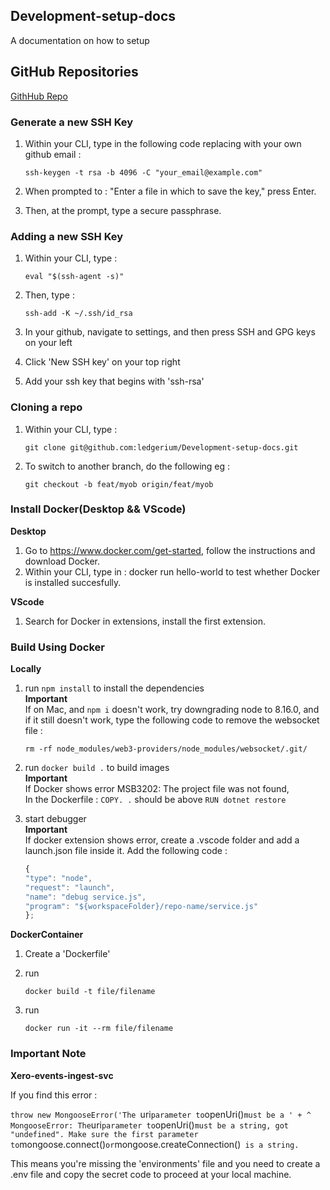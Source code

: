 ## Development-setup-docs
A documentation on how to setup

## GitHub Repositories ##
[GithHub Repo](https://github.com/ledgerium/Development-setup-docs)

### __Generate a new SSH Key__

1) Within your CLI, type in the following code replacing with your own github email : 
   
    `ssh-keygen -t rsa -b 4096 -C "your_email@example.com"`
2) When prompted to : "Enter a file in which to save the key," press Enter. 
3) Then, at the prompt, type a secure passphrase. 
   
### __Adding a new SSH Key__

1) Within your CLI, type :
   
    `eval "$(ssh-agent -s)"`
2) Then, type : 
 
    `ssh-add -K ~/.ssh/id_rsa`
3) In your github, navigate to settings, and then press SSH and GPG keys on your left
4) Click 'New SSH key' on your top right
5) Add your ssh key that begins with 'ssh-rsa'

### __Cloning a repo__

1) Within your CLI, type : 
   
   `git clone git@github.com:ledgerium/Development-setup-docs.git`
   
2) To switch to another branch, do the following eg : 
 
   `git checkout -b feat/myob origin/feat/myob`
   
### __Install Docker(Desktop && VScode)__

 __Desktop__
1) Go to https://www.docker.com/get-started, follow the instructions and download Docker.
2) Within your CLI, type in : docker run hello-world to test whether Docker is installed succesfully.

__VScode__
1) Search for Docker in extensions, install the first extension.

### __Build Using Docker__

__Locally__
1) run `npm install` to install the dependencies\
**Important**\
If on Mac, and `npm i` doesn't work, try downgrading node to 8.16.0, and if it still doesn't work,
type the following code to remove the websocket file :

    `rm -rf node_modules/web3-providers/node_modules/websocket/.git/` 

   

2) run `docker build .` to build images\
**Important**\
If Docker shows error MSB3202: The project file was not found,\
In the Dockerfile : `COPY. .` should be above `RUN dotnet restore`
3) start debugger \
**Important**\
If docker extension shows error, create a .vscode folder and add a launch.json file inside it.
Add the following code :

    ```javascript
    {
    "type": "node",
    "request": "launch",
    "name": "debug service.js",
    "program": "${workspaceFolder}/repo-name/service.js"
    };
    ```
__DockerContainer__
1) Create a 'Dockerfile'
2) run 
   
   `docker build -t file/filename`
3) run 
   
   `docker run -it --rm file/filename`


### __Important Note__
**Xero-events-ingest-svc**


If you find this error :  

`throw new MongooseError('The `uri` parameter to `openUri()` must be a ' +
    ^
MongooseError: The `uri` parameter to `openUri()` must be a string, got "undefined". Make sure the first parameter to `mongoose.connect()` or `mongoose.createConnection()` is a string.`

This means you're missing the 'environments' file and you need to create a  .env file and copy the secret code to proceed at your local machine.

